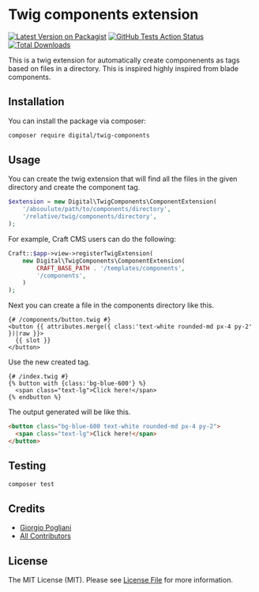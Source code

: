 # Twig components extension

[![Latest Version on Packagist](https://img.shields.io/packagist/v/digital/twig-components.svg?style=flat-square)](https://packagist.org/packages/digital/twig-components)
[![GitHub Tests Action Status](https://img.shields.io/github/workflow/status/digital/twig-components/run-tests?label=tests)](https://github.com/digital/twig-components/actions?query=workflow%3Arun-tests+branch%3Amaster)
[![Total Downloads](https://img.shields.io/packagist/dt/digital/twig-components.svg?style=flat-square)](https://packagist.org/packages/digital/twig-components)

This is a twig extension for automatically create componenents as tags based on files in a directory. This is inspired 
highly inspired from blade components.  

## Installation

You can install the package via composer:

```bash
composer require digital/twig-components
```

## Usage

You can create the twig extension that will find all the files in the given directory and create the component tag.
```php
$extension = new Digital\TwigComponents\ComponentExtension(
    '/absoulute/path/to/components/directory',
    '/relative/twig/components/directory',
);
```

For example, Craft CMS users can do the following:
```php
Craft::$app->view->registerTwigExtension(
    new Digital\TwigComponents\ComponentExtension(
        CRAFT_BASE_PATH . '/templates/components',
        '/components',
    )
);
```

Next you can create a file in the components directory like this.
```twig
{# /components/button.twig #}
<button {{ attributes.merge({ class:'text-white rounded-md px-4 py-2' })|raw }}>
  {{ slot }}
</button>
```

Use the new created tag.
```twig
{# /index.twig #}
{% button with {class:'bg-blue-600'} %}
  <span class="text-lg">Click here!</span>
{% endbutton %}
```

The output generated will be like this.
```html
<button class="bg-blue-600 text-white rounded-md px-4 py-2">
  <span class="text-lg">Click here!</span>
</button>
```

## Testing

``` bash
composer test
```

## Credits

- [Giorgio Pogliani](https://github.com/giorgiopogliani)
- [All Contributors](../../contributors)

## License

The MIT License (MIT). Please see [License File](LICENSE.md) for more information.
